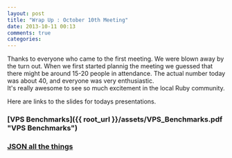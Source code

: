 ```yaml
---
layout: post
title: "Wrap Up : October 10th Meeting"
date: 2013-10-11 00:13
comments: true
categories: 
---
```


Thanks to everyone who came to the first meeting.  We were blown
away by the turn out.  When we first started plannig the meeting we
guessed that there might be around 15-20 people in attendance.  The 
actual number today was about 40, and everyone was very enthusiastic.  
It's really awesome to see so much excitement in the local Ruby community.

Here are links to the slides for todays presentations.

### [VPS Benchmarks]({{ root_url }}/assets/VPS_Benchmarks.pdf "VPS Benchmarks")

### [JSON all the things](http://octo-labs.github.io/rabl-slides/ "JSON all the things")
